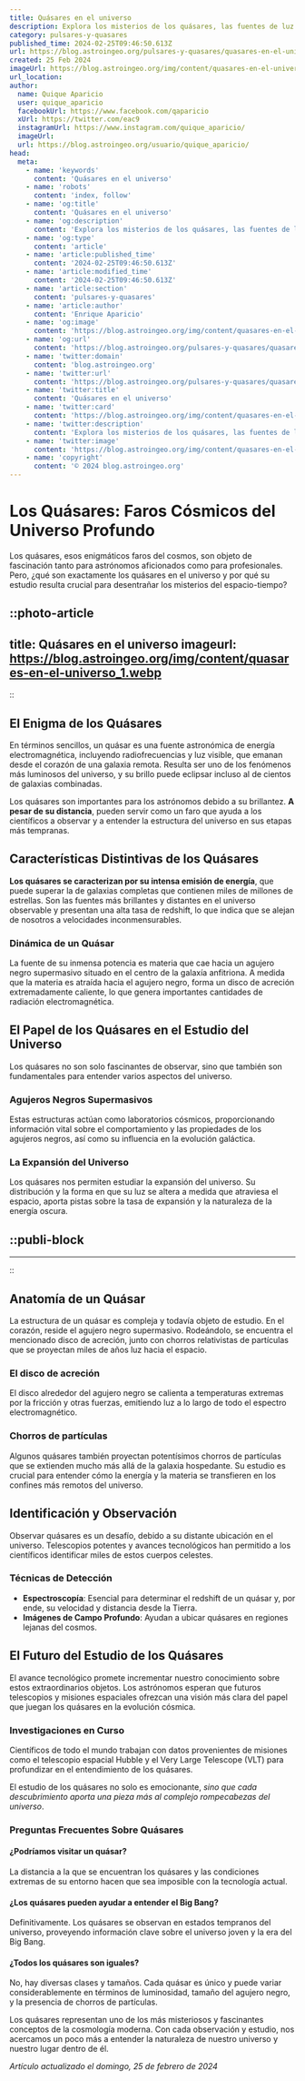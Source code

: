 ```yaml
---
title: Quásares en el universo
description: Explora los misterios de los quásares, las fuentes de luz más potentes en el universo, y su impacto en la astronomía moderna.
category: pulsares-y-quasares
published_time: 2024-02-25T09:46:50.613Z
url: https://blog.astroingeo.org/pulsares-y-quasares/quasares-en-el-universo
created: 25 Feb 2024
imageUrl: https://blog.astroingeo.org/img/content/quasares-en-el-universo_1.webp
url_location:
author:
  name: Quique Aparicio
  user: quique_aparicio
  facebookUrl: https://www.facebook.com/qaparicio
  xUrl: https://twitter.com/eac9
  instagramUrl: https://www.instagram.com/quique_aparicio/
  imageUrl: 
  url: https://blog.astroingeo.org/usuario/quique_aparicio/
head:
  meta:
    - name: 'keywords'
      content: 'Quásares en el universo'
    - name: 'robots'
      content: 'index, follow'
    - name: 'og:title'
      content: 'Quásares en el universo'
    - name: 'og:description'
      content: 'Explora los misterios de los quásares, las fuentes de luz más potentes en el universo, y su impacto en la astronomía moderna.'
    - name: 'og:type'
      content: 'article'
    - name: 'article:published_time'
      content: '2024-02-25T09:46:50.613Z'
    - name: 'article:modified_time'
      content: '2024-02-25T09:46:50.613Z'
    - name: 'article:section'
      content: 'pulsares-y-quasares'
    - name: 'article:author'
      content: 'Enrique Aparicio'
    - name: 'og:image'
      content: 'https://blog.astroingeo.org/img/content/quasares-en-el-universo_1.webp'
    - name: 'og:url'
      content: 'https://blog.astroingeo.org/pulsares-y-quasares/quasares-en-el-universo'
    - name: 'twitter:domain'
      content: 'blog.astroingeo.org'
    - name: 'twitter:url'
      content: 'https://blog.astroingeo.org/pulsares-y-quasares/quasares-en-el-universo'
    - name: 'twitter:title'
      content: 'Quásares en el universo'
    - name: 'twitter:card'
      content: 'https://blog.astroingeo.org/img/content/quasares-en-el-universo_1.webp'
    - name: 'twitter:description'
      content: 'Explora los misterios de los quásares, las fuentes de luz más potentes en el universo, y su impacto en la astronomía moderna.'
    - name: 'twitter:image'
      content: 'https://blog.astroingeo.org/img/content/quasares-en-el-universo_1.webp'
    - name: 'copyright'
      content: '© 2024 blog.astroingeo.org'
---
```

# Los Quásares: Faros Cósmicos del Universo Profundo

Los quásares, esos enigmáticos faros del cosmos, son objeto de fascinación tanto para astrónomos aficionados como para profesionales. Pero, ¿qué son exactamente los quásares en el universo y por qué su estudio resulta crucial para desentrañar los misterios del espacio-tiempo?


::photo-article
---
title: Quásares en el universo
imageurl: https://blog.astroingeo.org/img/content/quasares-en-el-universo_1.webp
---
::


## El Enigma de los Quásares

En términos sencillos, un quásar es una fuente astronómica de energía electromagnética, incluyendo radiofrecuencias y luz visible, que emanan desde el corazón de una galaxia remota. Resulta ser uno de los fenómenos más luminosos del universo, y su brillo puede eclipsar incluso al de cientos de galaxias combinadas.

Los quásares son importantes para los astrónomos debido a su brillantez. **A pesar de su distancia**, pueden servir como un faro que ayuda a los científicos a observar y a entender la estructura del universo en sus etapas más tempranas.

## Características Distintivas de los Quásares

**Los quásares se caracterizan por su intensa emisión de energía**, que puede superar la de galaxias completas que contienen miles de millones de estrellas. Son las fuentes más brillantes y distantes en el universo observable y presentan una alta tasa de redshift, lo que indica que se alejan de nosotros a velocidades inconmensurables.

### Dinámica de un Quásar

La fuente de su inmensa potencia es materia que cae hacia un agujero negro supermasivo situado en el centro de la galaxía anfitriona. A medida que la materia es atraída hacia el agujero negro, forma un disco de acreción extremadamente caliente, lo que genera importantes cantidades de radiación electromagnética.

## El Papel de los Quásares en el Estudio del Universo

Los quásares no son solo fascinantes de observar, sino que también son fundamentales para entender varios aspectos del universo.

### Agujeros Negros Supermasivos

Estas estructuras actúan como laboratorios cósmicos, proporcionando información vital sobre el comportamiento y las propiedades de los agujeros negros, así como su influencia en la evolución galáctica.

### La Expansión del Universo

Los quásares nos permiten estudiar la expansión del universo. Su distribución y la forma en que su luz se altera a medida que atraviesa el espacio, aporta pistas sobre la tasa de expansión y la naturaleza de la energía oscura.


  ::publi-block
  ---
  ---
  ::
  
  
## Anatomía de un Quásar

La estructura de un quásar es compleja y todavía objeto de estudio. En el corazón, reside el agujero negro supermasivo. Rodeándolo, se encuentra el mencionado disco de acreción, junto con chorros relativistas de partículas que se proyectan miles de años luz hacia el espacio.

### El disco de acreción

El disco alrededor del agujero negro se calienta a temperaturas extremas por la fricción y otras fuerzas, emitiendo luz a lo largo de todo el espectro electromagnético.

### Chorros de partículas

Algunos quásares también proyectan potentísimos chorros de partículas que se extienden mucho más allá de la galaxia hospedante. Su estudio es crucial para entender cómo la energía y la materia se transfieren en los confines más remotos del universo.

## Identificación y Observación

Observar quásares es un desafío, debido a su distante ubicación en el universo. Telescopios potentes y avances tecnológicos han permitido a los científicos identificar miles de estos cuerpos celestes.

### Técnicas de Detección

- **Espectroscopía**: Esencial para determinar el redshift de un quásar y, por ende, su velocidad y distancia desde la Tierra.
- **Imágenes de Campo Profundo**: Ayudan a ubicar quásares en regiones lejanas del cosmos.

## El Futuro del Estudio de los Quásares

El avance tecnológico promete incrementar nuestro conocimiento sobre estos extraordinarios objetos. Los astrónomos esperan que futuros telescopios y misiones espaciales ofrezcan una visión más clara del papel que juegan los quásares en la evolución cósmica.

### Investigaciones en Curso

Científicos de todo el mundo trabajan con datos provenientes de misiones como el telescopio espacial Hubble y el Very Large Telescope (VLT) para profundizar en el entendimiento de los quásares.

El estudio de los quásares no solo es emocionante, *sino que cada descubrimiento aporta una pieza más al complejo rompecabezas del universo*.

### Preguntas Frecuentes Sobre Quásares

#### ¿Podríamos visitar un quásar?
La distancia a la que se encuentran los quásares y las condiciones extremas de su entorno hacen que sea imposible con la tecnología actual.

#### ¿Los quásares pueden ayudar a entender el Big Bang?
Definitivamente. Los quásares se observan en estados tempranos del universo, proveyendo información clave sobre el universo joven y la era del Big Bang.

#### ¿Todos los quásares son iguales?
No, hay diversas clases y tamaños. Cada quásar es único y puede variar considerablemente en términos de luminosidad, tamaño del agujero negro, y la presencia de chorros de partículas.

Los quásares representan uno de los más misteriosos y fascinantes conceptos de la cosmología moderna. Con cada observación y estudio, nos acercamos un poco más a entender la naturaleza de nuestro universo y nuestro lugar dentro de él.

_Artículo actualizado el domingo, 25 de febrero de 2024_